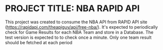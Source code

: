 # PROJECT TITLE: NBA RAPID API

This project was created to consume the NBA API from RAPID API site (https://rapidapi.com/theapiguy/api/free-nba/).
It's expected to periodically check for Game Results for each NBA Team and store in a Database. The test version is expected to to check once a minute. Only one team result should be fetched at each period
